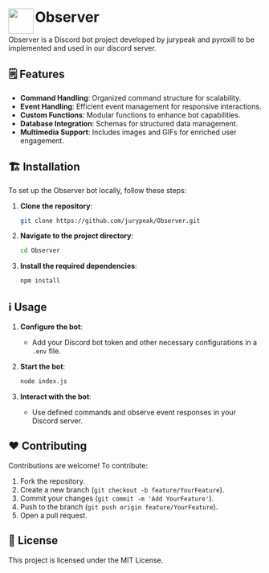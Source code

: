 # Observer <img src="https://github.com/jurypeak/Observer/blob/master/logo.png" width="50" align="left">

Observer is a Discord bot project developed by jurypeak and pyroxill to be implemented and used in our discord server.

## 🗒️ Features

- **Command Handling**: Organized command structure for scalability.
- **Event Handling**: Efficient event management for responsive interactions.
- **Custom Functions**: Modular functions to enhance bot capabilities.
- **Database Integration**: Schemas for structured data management.
- **Multimedia Support**: Includes images and GIFs for enriched user engagement.

## 🏗️ Installation

To set up the Observer bot locally, follow these steps:

1. **Clone the repository**:

   ```bash
   git clone https://github.com/jurypeak/Observer.git
   ```

2. **Navigate to the project directory**:

   ```bash
   cd Observer
   ```

3. **Install the required dependencies**:

   ```bash
   npm install
   ```

## ℹ️ Usage

1. **Configure the bot**:

   - Add your Discord bot token and other necessary configurations in a `.env` file.

2. **Start the bot**:

   ```bash
   node index.js
   ```

3. **Interact with the bot**:

   - Use defined commands and observe event responses in your Discord server.

## ❤️ Contributing

Contributions are welcome! To contribute:

1. Fork the repository.
2. Create a new branch (`git checkout -b feature/YourFeature`).
3. Commit your changes (`git commit -m 'Add YourFeature'`).
4. Push to the branch (`git push origin feature/YourFeature`).
5. Open a pull request.

## 🚨 License

This project is licensed under the MIT License.
